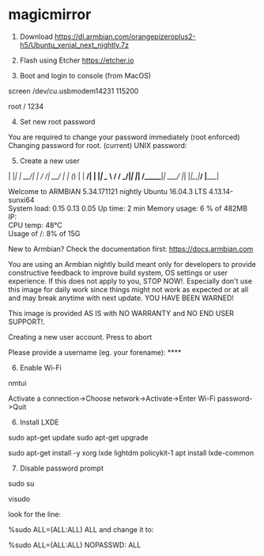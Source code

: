 # magicmirror

1. Download
https://dl.armbian.com/orangepizeroplus2-h5/Ubuntu_xenial_next_nightly.7z

2. Flash using Etcher
https://etcher.io

3. Boot and login to console (from MacOS)

screen /dev/cu.usbmodem14231 115200

root / 1234

4. Set new root password

You are required to change your password immediately (root enforced)
Changing password for root.
(current) UNIX password:

5. Create a new user



| |_| |  __/| |  / /|  __/ | | (_) | |  __/| | |_| \__ \  / __/ 
 \___/|_|   |_| /____\___|_|  \___/  |_|   |_|\__,_|___/ |_____|
                                                                

Welcome to ARMBIAN 5.34.171121 nightly Ubuntu 16.04.3 LTS 4.13.14-sunxi64   
System load:   0.15 0.13 0.05   Up time:       2 min
Memory usage:  6 % of 482MB     IP:            
CPU temp:      48°C             
Usage of /:    8% of 15G    

New to Armbian? Check the documentation first: https://docs.armbian.com


You are using an Armbian nightly build meant only for developers to provide
constructive feedback to improve build system, OS settings or user experience.
If this does not apply to you, STOP NOW!. Especially don't use this image for
daily work since things might not work as expected or at all and may break
anytime with next update. YOU HAVE BEEN WARNED!

This image is provided AS IS with NO WARRANTY and NO END USER SUPPORT!.

Creating a new user account. Press <Ctrl-C> to abort

Please provide a username (eg. your forename): ****

6. Enable Wi-Fi

nmtui

Activate a connection->Choose network->Activate->Enter Wi-Fi password->Quit

6. Install LXDE

sudo apt-get update
sudo apt-get upgrade

sudo apt-get install -y xorg lxde lightdm policykit-1
apt install lxde-common

7. Disable password prompt

sudo su

visudo

look for the line:

%sudo    ALL=(ALL:ALL) ALL
and change it to:

%sudo    ALL=(ALL:ALL) NOPASSWD: ALL




